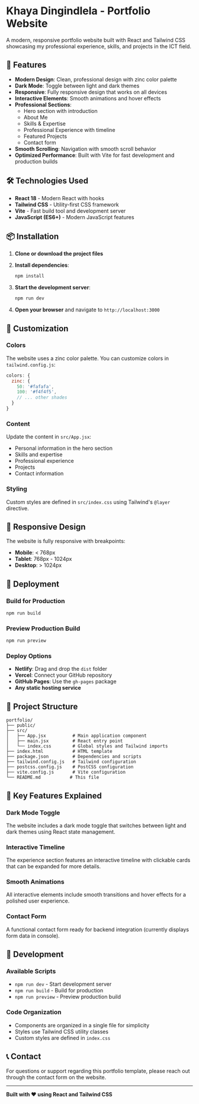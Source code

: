 # Khaya Dingindlela - Portfolio Website

A modern, responsive portfolio website built with React and Tailwind CSS showcasing my professional experience, skills, and projects in the ICT field.

## 🚀 Features

- **Modern Design**: Clean, professional design with zinc color palette
- **Dark Mode**: Toggle between light and dark themes
- **Responsive**: Fully responsive design that works on all devices
- **Interactive Elements**: Smooth animations and hover effects
- **Professional Sections**: 
  - Hero section with introduction
  - About Me
  - Skills & Expertise
  - Professional Experience with timeline
  - Featured Projects
  - Contact form
- **Smooth Scrolling**: Navigation with smooth scroll behavior
- **Optimized Performance**: Built with Vite for fast development and production builds

## 🛠️ Technologies Used

- **React 18** - Modern React with hooks
- **Tailwind CSS** - Utility-first CSS framework
- **Vite** - Fast build tool and development server
- **JavaScript (ES6+)** - Modern JavaScript features

## 📦 Installation

1. **Clone or download the project files**

2. **Install dependencies**:
   ```bash
   npm install
   ```

3. **Start the development server**:
   ```bash
   npm run dev
   ```

4. **Open your browser** and navigate to `http://localhost:3000`

## 🎨 Customization

### Colors
The website uses a zinc color palette. You can customize colors in `tailwind.config.js`:

```javascript
colors: {
  zinc: {
    50: '#fafafa',
    100: '#f4f4f5',
    // ... other shades
  }
}
```

### Content
Update the content in `src/App.jsx`:
- Personal information in the hero section
- Skills and expertise
- Professional experience
- Projects
- Contact information

### Styling
Custom styles are defined in `src/index.css` using Tailwind's `@layer` directive.

## 📱 Responsive Design

The website is fully responsive with breakpoints:
- **Mobile**: < 768px
- **Tablet**: 768px - 1024px
- **Desktop**: > 1024px

## 🚀 Deployment

### Build for Production
```bash
npm run build
```

### Preview Production Build
```bash
npm run preview
```

### Deploy Options
- **Netlify**: Drag and drop the `dist` folder
- **Vercel**: Connect your GitHub repository
- **GitHub Pages**: Use the `gh-pages` package
- **Any static hosting service**

## 📁 Project Structure

```
portfolio/
├── public/
├── src/
│   ├── App.jsx          # Main application component
│   ├── main.jsx         # React entry point
│   └── index.css        # Global styles and Tailwind imports
├── index.html           # HTML template
├── package.json         # Dependencies and scripts
├── tailwind.config.js   # Tailwind configuration
├── postcss.config.js    # PostCSS configuration
├── vite.config.js       # Vite configuration
└── README.md           # This file
```

## 🎯 Key Features Explained

### Dark Mode Toggle
The website includes a dark mode toggle that switches between light and dark themes using React state management.

### Interactive Timeline
The experience section features an interactive timeline with clickable cards that can be expanded for more details.

### Smooth Animations
All interactive elements include smooth transitions and hover effects for a polished user experience.

### Contact Form
A functional contact form ready for backend integration (currently displays form data in console).

## 🔧 Development

### Available Scripts
- `npm run dev` - Start development server
- `npm run build` - Build for production
- `npm run preview` - Preview production build

### Code Organization
- Components are organized in a single file for simplicity
- Styles use Tailwind CSS utility classes
- Custom styles are defined in `index.css`

## 📞 Contact

For questions or support regarding this portfolio template, please reach out through the contact form on the website.

---

**Built with ❤️ using React and Tailwind CSS** 

